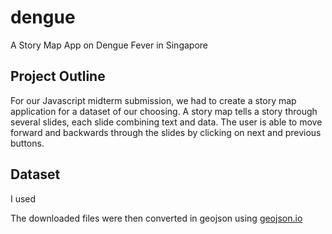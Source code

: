 # dengue
A Story Map App on Dengue Fever in Singapore

## Project Outline

For our Javascript midterm submission, we had to create a story map application for a dataset of our choosing. A story map tells a story through several slides, each slide combining text and data. The user is able to move forward and backwards through the slides by clicking on next and previous buttons.


## Dataset
I used 

The downloaded files were then converted in geojson using [geojson.io](http://geojson.io)
